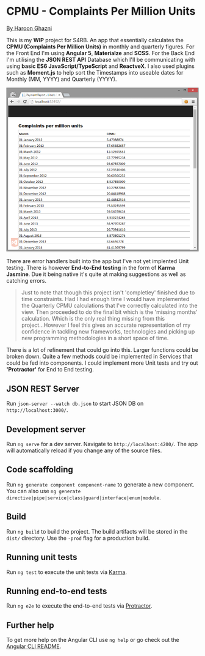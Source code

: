 # CPMU - Complaints Per Million Units


[By Haroon Ghazni](http://www.hghazni.com)

This is my **WIP** project for S4RB. An app that essentially calculates the **CPMU (Complaints Per Million Units)** in monthly and quarterly figures. For the Front End I'm using **Angular 5**, **Materialze** and **SCSS**. For the Back End I'm utilising the **JSON REST API** Database which I'll be communicating with using **basic ES6 JavaScript/TypeScript** and **ReactveX**. I also used plugins such as **Moment.js** to help sort the Timestamps into useable dates for Monthly (MM, YYYY) and Quarterly (YYYY).

![Example Reporting Porta](/example-2.png "Example Reporting Portal")

There are error handlers built into the app but I've not yet implented Unit testing. There is however **End-to-End testing** in the form of **Karma Jasmine**. Due it being native it's quite at making suggestions as well as catching errors. 

> Just to note that though this project isn't 'completley' finished due to time constraints. Had I had enough time I would have implemented the Quarterly CPMU calculations that I've correctly calculated into the view. Then proceeded to do the final bit which is the 'missing months' calculation. Which is the only real thing missing from this project...However I feel this gives an accurate representation of my confidence in tackling new frameworks, technologies and picking up new programming methodologies in a short space of time.

There is a lot of refinement that could go into this. Larger functions could be broken down. Quite a few methods could be implemented in Services that could be fed into components. I could implement more Unit tests and try out **'Protractor'** for End to End testing.

## JSON REST Server

Run `json-server --watch db.json` to start JSON DB on `http://localhost:3000/`.

## Development server

Run `ng serve` for a dev server. Navigate to `http://localhost:4200/`. The app will automatically reload if you change any of the source files.

## Code scaffolding

Run `ng generate component component-name` to generate a new component. You can also use `ng generate directive|pipe|service|class|guard|interface|enum|module`.

## Build

Run `ng build` to build the project. The build artifacts will be stored in the `dist/` directory. Use the `-prod` flag for a production build.

## Running unit tests

Run `ng test` to execute the unit tests via [Karma](https://karma-runner.github.io).

## Running end-to-end tests

Run `ng e2e` to execute the end-to-end tests via [Protractor](http://www.protractortest.org/).

## Further help

To get more help on the Angular CLI use `ng help` or go check out the [Angular CLI README](https://github.com/angular/angular-cli/blob/master/README.md).

